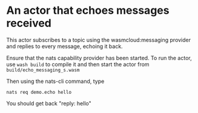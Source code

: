# An actor that echoes messages received

This actor subscribes to a topic
using the wasmcloud:messaging provider and replies
to every message, echoing it back.

Ensure that the nats capability provider has been started.
To run the actor, use `wash build` to compile it and then start the actor from `build/echo_messaging_s.wasm`

Then using the nats-cli command, type

`nats req demo.echo hello`

You should get back "reply: hello"
